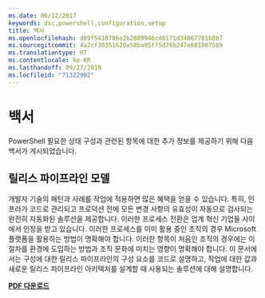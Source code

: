 ```yaml
---
ms.date: 06/12/2017
keywords: dsc,powershell,configuration,setup
title: 백서
ms.openlocfilehash: d89f5410786e2b2889946cd8171d34667701b8b7
ms.sourcegitcommit: 4a2cf30351620a58ba95ff5d76b247e601907589
ms.translationtype: HT
ms.contentlocale: ko-KR
ms.lasthandoff: 09/27/2019
ms.locfileid: "71322902"
---
```

# <a name="whitepapers"></a>백서

PowerShell 필요한 상태 구성과 관련된 항목에 대한 추가 정보를 제공하기 위해 다음 백서가 게시되었습니다.

## <a name="the-release-pipeline-model"></a>릴리스 파이프라인 모델
개발자 기술의 패턴과 사례를 작업에 적용하면 많은 혜택을 얻을 수 있습니다. 특히, 인프라가 코드로 관리되고 프로덕션 전에 모든 변경 사항의 유효성이 자동으로 검사되는 완전히 자동화된 솔루션을 제공합니다. 이러한 프로세스 전환은 업계 혁신 기업들 사이에서 인정을 받고 있습니다. 이러한 프로세스를 이미 활용 중인 조직의 경우 Microsoft 플랫폼을 활용하는 방법이 명확해야 합니다. 이러한 항목이 처음인 조직의 경우에는 이 절차를 환경에 도입하는 방법과 조직 문화에 미치는 영향이 명확해야 합니다. 이 문서에서는 구성에 대한 릴리스 파이프라인의 구성 요소를 코드로 설명하고, 작업에 대한 값과 새로운 릴리스 파이프라인 아키텍처를 설계할 때 사용되는 솔루션에 대해 설명합니다.

**[PDF 다운로드](https://aka.ms/thereleasepipelinemodelpdf)**